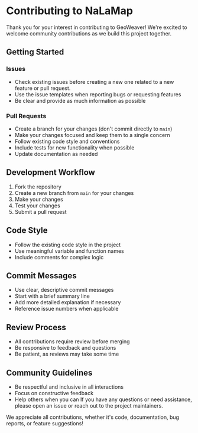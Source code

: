 # Contributing to NaLaMap

Thank you for your interest in contributing to GeoWeaver! We're excited to welcome community contributions as we build this project together.

## Getting Started

### Issues

- Check existing issues before creating a new one related to a new feature or pull request. 
- Use the issue templates when reporting bugs or requesting features
- Be clear and provide as much information as possible

### Pull Requests

- Create a branch for your changes (don't commit directly to `main`)
- Make your changes focused and keep them to a single concern
- Follow existing code style and conventions
- Include tests for new functionality when possible
- Update documentation as needed

## Development Workflow

1. Fork the repository
2. Create a new branch from `main` for your changes
3. Make your changes
4. Test your changes
5. Submit a pull request

## Code Style

- Follow the existing code style in the project
- Use meaningful variable and function names
- Include comments for complex logic

## Commit Messages

- Use clear, descriptive commit messages
- Start with a brief summary line
- Add more detailed explanation if necessary
- Reference issue numbers when applicable

## Review Process

- All contributions require review before merging
- Be responsive to feedback and questions
- Be patient, as reviews may take some time

## Community Guidelines

- Be respectful and inclusive in all interactions
- Focus on constructive feedback
- Help others when you can
If you have any questions or need assistance, please open an issue or reach out to the project maintainers.

We appreciate all contributions, whether it's code, documentation, bug reports, or feature suggestions! 
